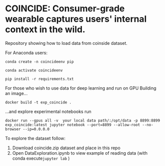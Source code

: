 # COINCIDE: Consumer-grade wearable captures users' internal context in the wild.

Repository showing how to load data from coinside dataset.

For Anaconda users:

```
conda create -n coincideenv pip

conda activate coincideenv

pip install -r requirements.txt
```


For those who wish to use data for deep learning and run on GPU
Building an image...
```
docker build -t exp_coincide .
```
...and explore experimental notebooks run 

```
docker run --gpus all -v  your local data path/:/opt/data -p 8899:8899 exp_coincide:latest jupyter notebook --port=8899 --allow-root --no-browser --ip=0.0.0.0
```

To explore the dataset follow:

1. Download coincide.zip dataset and place in this repo 
2. Open DataExploration.ipynb to view example of reading data (with conda execute```jupyter lab``` )


